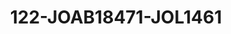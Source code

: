 ---
title: 122-JOAB18471-JOL1461
image: /v1543919832/viterbo/122-JOAB18471-JOL1461.jpg
brand: jolie
layout: vestito
---